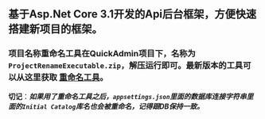 ## 基于Asp.Net Core 3.1开发的Api后台框架，方便快速搭建新项目的框架。
### 项目名称重命名工具在QuickAdmin项目下，名称为`ProjectRenameExecutable.zip`，解压运行即可。最新版本的工具可以从这里获取 [重命名工具](https://github.com/stwhh/ProjectRename "ProjectRename")。
**切记**：***如果用了重命名工具之后，`appsettings.json`里面的数据库连接字符串里面的`Initial Catalog`库名也会被重命名，记得跟DB保持一致。***
